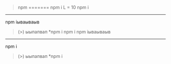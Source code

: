>npm 
=======
npm i
L = 10
npm i
-------
npm iываываыв
> (>) ыыпапвап
*npm i
npm i
npm iываываыв
-------
npm i 
> (>) ыыпапвап
*npm i
